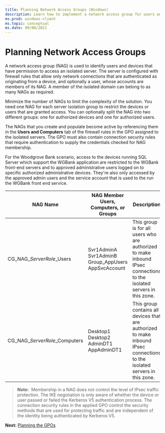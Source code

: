 ```yaml
---
title: Planning Network Access Groups (Windows)
description: Learn how to implement a network access group for users and devices that can access an isolated server in Windows Defender Firewall with Advanced Security.
ms.prod: windows-client
ms.topic: conceptual
ms.date: 09/08/2021
---
```


# Planning Network Access Groups


A network access group (NAG) is used to identify users and devices that have permission to access an isolated server. The server is configured with firewall rules that allow only network connections that are authenticated as originating from a device, and optionally a user, whose accounts are members of its NAG. A member of the isolated domain can belong to as many NAGs as required.

Minimize the number of NAGs to limit the complexity of the solution. You need one NAG for each server isolation group to restrict the devices or users that are granted access. You can optionally split the NAG into two different groups: one for authorized devices and one for authorized users.

The NAGs that you create and populate become active by referencing them in the **Users and Computers** tab of the firewall rules in the GPO assigned to the isolated servers. The GPO must also contain connection security rules that require authentication to supply the credentials checked for NAG membership.

For the Woodgrove Bank scenario, access to the devices running SQL Server which support the WGBank application are restricted to the WGBank front-end servers and to approved administrative users logged on to specific authorized administrative devices. They're also only accessed by the approved admin users and the service account that is used to the run the WGBank front end service.

| NAG Name | NAG Member Users, Computers, or Groups | Description |
| - | - | - |
| CG_NAG_*ServerRole*_Users| Svr1AdminA<br/>Svr1AdminB<br/>Group_AppUsers<br/>AppSvcAccount| This group is for all users who are authorized to make inbound IPsec connections to the isolated servers in this zone.|
| CG_NAG_*ServerRole*_Computers| Desktop1<br/>Desktop2<br/>AdminDT1<br/>AppAdminDT1| This group contains all devices that are authorized to make inbound IPsec connections to the isolated servers in this zone.| 

>**Note:**  Membership in a NAG does not control the level of IPsec traffic protection. The IKE negotiation is only aware of whether the device or user passed or failed the Kerberos V5 authentication process. The connection security rules in the applied GPO control the security methods that are used for protecting traffic and are independent of the identity being authenticated by Kerberos V5.

**Next:** [Planning the GPOs](planning-the-gpos.md)

